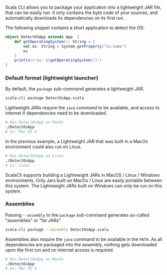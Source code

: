 <!--
  File was generated from based on docs/cookbooks/scala-package.mdx, do not edit manually!
-->


Scala CLI allows you to package your application into a lightweight JAR file, that can be easily run.
It only contains the byte code of your sources, and automatically downloads its dependencies on its first run.

The following snippet contains a short application to detect the OS:
```scala title=DetectOsApp.scala
object DetectOSApp extends App  {
    def getOperatingSystem(): String = {
        val os: String = System.getProperty("os.name")
        os
    }
    println(s"os: ${getOperatingSystem()}")
}
```

### Default format (lightweight launcher)

By default, the `package` sub-command generates a lightweight JAR.

```bash
scala-cli package DetectOsApp.scala
```

<!-- Expected:
Wrote DetectOsApp, run it with
  ./DetectOsApp
-->

Lightweight JARs require the `java` command to be available, and access to internet if dependencies need to be downloaded.

```bash
# Run DetectOsApp on MacOs 
./DetectOsApp
# os: Mac OS X
```

In the previous example, a Lightweight JAR that was built in a MacOs environment could also run on Linux.

```bash
# Run DetectOsApp on Linux 
./DetectOsApp
# os: Linux
``` 

ScalaCli supports building a Lightweight JARs in MacOS / Linux / Windows environments.
Only Jars built on MacOs / Linux are easily portable between this system. The Lightweight JARs built on Windows can only be run on this system.


### Assemblies
Passing `--assembly` to the `package` sub-command generates so-called "assemblies" or "fat JARs". 

```bash
scala-cli package --assembly DetectOsApp.scala
```

Assemblies also require the `java` command to be available in the `PATH`. As all dependencies are packaged into the assembly, nothing gets downloaded upon the first run and no internet access is required.

```bash
# Run DetectOsApp on MacOs 
./DetectOsApp
# os: Mac OS X
```